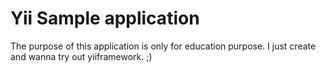 Yii Sample application
======================

The purpose of this application is only for education purpose.
I just create and wanna try out yiiframework. ;)
